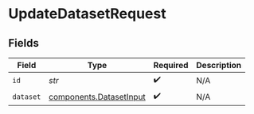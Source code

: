 # UpdateDatasetRequest


## Fields

| Field                                                              | Type                                                               | Required                                                           | Description                                                        |
| ------------------------------------------------------------------ | ------------------------------------------------------------------ | ------------------------------------------------------------------ | ------------------------------------------------------------------ |
| `id`                                                               | *str*                                                              | :heavy_check_mark:                                                 | N/A                                                                |
| `dataset`                                                          | [components.DatasetInput](../../models/components/datasetinput.md) | :heavy_check_mark:                                                 | N/A                                                                |